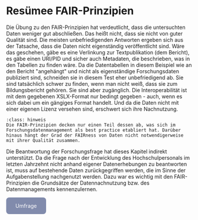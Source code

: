 # Resümee FAIR-Prinzipien

Die Übung zu den FAIR-Prinzipien hat verdeutlicht, dass die untersuchten Daten weniger gut abschließen. Das heißt nicht, dass sie nicht von guter Qualität sind. Die meisten unbefriedigenden Antworten ergeben sich aus der Tatsache, dass die Daten nicht eigenständig veröffentlicht sind. Wäre das geschehen, gäbe es eine Verlinkung zur Textpublikation (dem Bericht), es gäbe einen URI/PID und sicher auch Metadaten, die beschrieben, was in den Tabellen zu finden wäre. Da die Datentabellen in diesem Beispiel wie an den Bericht "angehängt" und nicht als eigenständige Forschungsdaten publiziert sind, schneiden sie in diesem Test eher unbefriedigend ab. Sie sind tatsächlich schwer zu finden, wenn man nicht weiß, dass sie zum Bildungsbericht gehören. Sie sind aber zugänglich. Die Interoperabilität ist mit dem gegebenen XSLX-Format nur bedingt gegeben - auch, wenn es sich dabei um ein gängiges Format handelt. Und da die Daten nicht mit einer eigenen Lizenz versehen sind, erschwert sich ihre Nachnutzung.

`````{admonition} Hinweis
:class: hinweis
Die FAIR-Prinzipien decken nur einen Teil dessen ab, was sich im Forschungsdatenmanagement als best practice etabliert hat. Darüber hinaus hängt der Grad der FAIRness von Daten nicht notwendigerweise mit ihrer Qualität zusammen. 
`````

Die Beantwortung der Forschungsfrage hat dieses Kapitel indirekt unterstützt. Da die Frage nach der Entwicklung des Hochschulpersonals im letzten Jahrzehnt nicht anhand eigener Datenerhebungen zu beantworten ist, muss auf bestehende Daten zurückgegriffen werden, die im Sinne der Aufgabenstellung nachgenutzt werden. Dazu war es wichtig mit den FAIR-Prinzipien die Grundsätze der Datennachnutzung bzw. des Datenmanagements kennenzulernen.


<a href="https://gesellschaftfuerinformatik.limesurvey.net/745598?newtest=Y&lang=de&Git=0001" target="_blank"
   style="display: inline-block;
          background-color: #818bac;
          padding: 14px 25px;
          text-align: center;
          color: white;
          border-radius: 8px;
          text-decoration: none;">
  Umfrage
</a>
